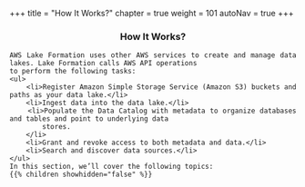 +++
title = "How It Works?"
chapter = true
weight = 101
autoNav = true
+++

<center><h3>How It Works?</h3></center>

<div style="text-align: justify">

    AWS Lake Formation uses other AWS services to create and manage data lakes. Lake Formation calls AWS API operations
    to perform the following tasks:
    <ul>
        <li>Register Amazon Simple Storage Service (Amazon S3) buckets and paths as your data lake.</li>
        <li>Ingest data into the data lake.</li>
        <li>Populate the Data Catalog with metadata to organize databases and tables and point to underlying data
            stores.
        </li>
        <li>Grant and revoke access to both metadata and data.</li>
        <li>Search and discover data sources.</li>
    </ul>
    In this section, we’ll cover the following topics:
    {{% children showhidden="false" %}}
</div>